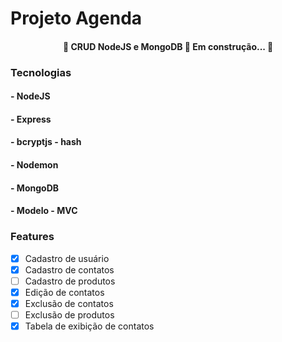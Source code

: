 # Projeto Agenda
<h4 align="center"> 
	🚧  CRUD NodeJS e MongoDB 🚀 Em construção...  🚧
</h4>


### Tecnologias
#### - NodeJS
#### - Express
#### - bcryptjs - hash
#### - Nodemon
#### - MongoDB
#### - Modelo - MVC


### Features

- [x] Cadastro de usuário
- [x] Cadastro de contatos
- [ ] Cadastro de produtos
- [x] Edição de contatos
- [x] Exclusão de contatos
- [ ] Exclusão de produtos
- [x] Tabela de exibição de contatos
